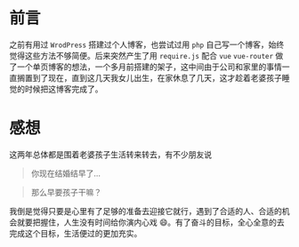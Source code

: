 # 前言

之前有用过 `WrodPress` 搭建过个人博客，也尝试过用 `php` 自己写一个博客，始终觉得这些方法不够简便。后来突然产生了用 `require.js` 配合 `vue` `vue-router` 做了一个单页博客的想法，一个多月前搭建的架子，这中间由于公司和家里的事情一直搁置到了现在，直到这几天我女儿出生，在家休息了几天，这才趁着老婆孩子睡觉的时候把这博客完成了。

# 感想

这两年总体都是围着老婆孩子生活转来转去，有不少朋友说

> 你现在结婚结早了...

> 那么早要孩子干嘛？

我倒是觉得只要是心里有了足够的准备去迎接它就行，遇到了合适的人、合适的机会就要把握住，人生没有时间给你演内心戏 😄。有了奋斗的目标，全心全意的去完成这个目标，生活便过的更加充实。

